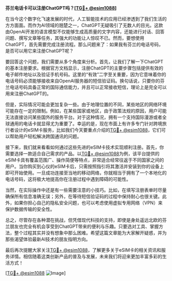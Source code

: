 **芬兰电话卡可以注册ChatGPT吗？[[TG💪+ @esim1088](https://t.me/s/esim1088)]**

在当今这个数字化飞速发展的时代，人工智能技术的应用已经渗透到了我们生活的方方面面。而作为AI领域的翘楚之一，ChatGPT无疑吸引了无数人的目光。这款由OpenAI开发的语言模型不仅能够生成高质量的文字内容，还能进行对话、回答问题、撰写文章等任务，其强大的功能让人惊叹不已。然而，要想使用ChatGPT，首先需要完成注册流程。那么问题来了：如果我有芬兰的电话号码，是否可以用它来注册ChatGPT呢？

要回答这个问题，我们需要从多个角度来分析。首先，让我们了解一下ChatGPT的基本注册要求。根据官方文档显示，注册ChatGPT的主要步骤包括提供有效的电子邮件地址以及验证手机号码。这里的“有效”二字至关重要，因为它意味着你的电话号码必须能够接收来自OpenAI服务器的短信验证码。换句话说，只要你的芬兰电话号码具备正常的国际通信能力，并且可以正常接收短信，理论上是完全可以用来注册ChatGPT的。

但是，实际情况可能会更加复杂一些。由于地理位置的不同，某些地区的网络环境可能存在一定的限制。例如，在某些国家或地区，由于政策法规的原因，用户可能无法直接访问某些国外的服务平台。对于这种情况，拥有一个支持国际漫游或者全球通用的电话卡就显得尤为重要了。幸运的是，现在市面上有许多专门针对跨境旅行者设计的eSIM卡服务，比如我们今天要重点介绍的[TG💪+ @esim1088](https://t.me/s/esim1088)，它们可以帮助用户轻松解决跨国通讯的问题。

接下来，我们就来看看如何通过这些先进的eSIM卡技术实现顺利注册。首先，你需要选择一款适合自己需求的产品。以[TG💪+ @esim1088](https://t.me/s/esim1088)为例，该平台提供的eSIM卡具有覆盖范围广、操作简便等特点，非常适合经常往返于不同国家之间的用户。当你购买到心仪的eSIM卡后，只需按照指引将其激活并安装到你的设备上即可开始使用。一旦成功连接至当地的移动网络，你就相当于拥有了一个本地化的电话号码，这将极大地提高你在注册过程中遇到障碍的可能性。

当然，在实际操作中还是有一些需要注意的小技巧。比如，在填写注册表单时尽量确保所有信息准确无误；另外，在等待短信验证码的过程中保持耐心也很关键。此外，如果你担心自己的隐私安全问题，也可以考虑使用虚拟专用网络（VPN）来保护数据传输的安全性。

总之，尽管存在各种潜在挑战，但凭借现代科技的支持，即使是身处遥远北欧的芬兰朋友也完全有机会享受到ChatGPT带来的便利与乐趣。只要选对工具、掌握方法，整个过程其实并没有想象中那么困难。希望这篇文章能为大家解开疑惑，并为那些渴望体验最新AI技术的朋友指明方向。

最后再次提醒大家关注[TG💪+ @esim1088](https://t.me/s/esim1088)，了解更多关于eSIM卡的相关资讯和服务详情。相信随着这类创新产品的普及与发展，未来我们将迎来更加丰富多彩的生活方式！

[[TG💪+ @esim1088](https://t.me/s/esim1088) ![Image](https://i.postimg.cc/4NQfJmqS/Snipaste-2025-05-13-00-14-12.png)]